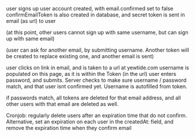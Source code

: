 user signs up
user account created, with email.confirmed set to false
confirmEmailToken is also created in database, and secret token is sent in email (as url) to user

(at this point, other users cannot sign up with same username, but can sign up with same email)

(user can ask for another email, by submitting username. Another token will be created to replace existing one, and another email is sent)

user clicks on link in email, and is taken to a url at yewtide.com
username is populated on this page, as it is within the Token (in the url)
user enters password, and submits. Server checks to make sure username / password match, and that user isnt confirmed yet. Username is autofilled from token.

if passwords match, all tokens are deleted for that email address, and all other users with that email are deleted as well.

Cronjob: regularly delete users after an expiration time that do not confirm. Alternative, set an expiration on each user in the createdAt: field, and remove the expiration time when they confirm email

